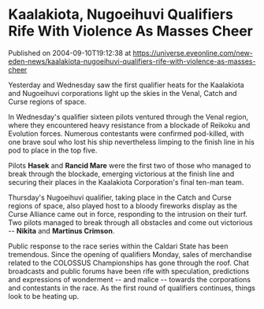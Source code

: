 # Kaalakiota, Nugoeihuvi Qualifiers Rife With Violence As Masses Cheer
Published on 2004-09-10T19:12:38 at https://universe.eveonline.com/new-eden-news/kaalakiota-nugoeihuvi-qualifiers-rife-with-violence-as-masses-cheer

Yesterday and Wednesday saw the first qualifier heats for the Kaalakiota and Nugoeihuvi corporations light up the skies in the Venal, Catch and Curse regions of space.   
  
In Wednesday's qualifier sixteen pilots ventured through the Venal region, where they encountered heavy resistance from a blockade of Reikoku and Evolution forces. Numerous contestants were confirmed pod-killed, with one brave soul who lost his ship nevertheless limping to the finish line in his pod to place in the top five.   
  
Pilots **Hasek** and **Rancid Mare** were the first two of those who managed to break through the blockade, emerging victorious at the finish line and securing their places in the Kaalakiota Corporation's final ten-man team.   
  
Thursday's Nugoeihuvi qualifier, taking place in the Catch and Curse regions of space, also played host to a bloody fireworks display as the Curse Alliance came out in force, responding to the intrusion on their turf. Two pilots managed to break through all obstacles and come out victorious -- **Nikita** and **Martinus Crimson**.   
  
Public response to the race series within the Caldari State has been tremendous. Since the opening of qualifiers Monday, sales of merchandise related to the COLOSSUS Championships has gone through the roof. Chat broadcasts and public forums have been rife with speculation, predictions and expressions of wonderment -- and malice -- towards the corporations and contestants in the race. As the first round of qualifiers continues, things look to be heating up.
